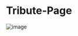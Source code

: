 # Tribute-Page
![image](https://user-images.githubusercontent.com/94470177/227160667-d033dc95-b793-4126-b138-10dc0ec5186b.png)
